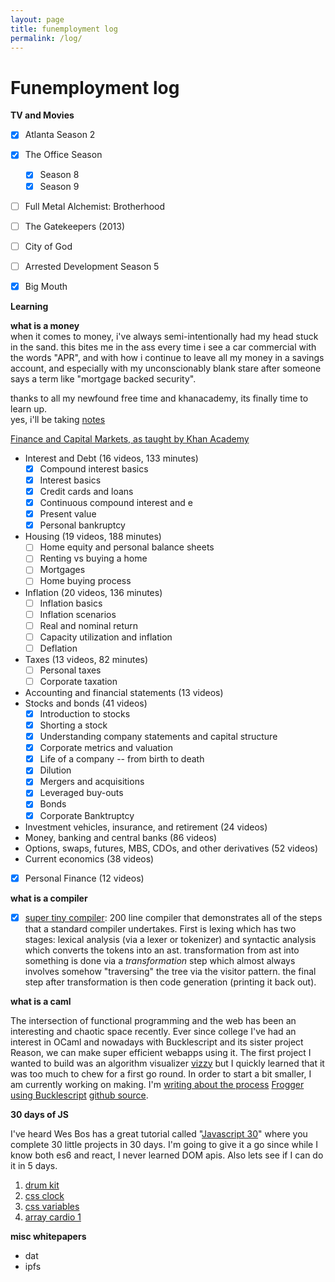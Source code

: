 ```yaml
---
layout: page
title: funemployment log
permalink: /log/
---
```


# Funemployment log

**TV and Movies**

* [x] Atlanta Season 2
* [x] The Office Season

  * [x] Season 8
  * [x] Season 9
* [ ] Full Metal Alchemist: Brotherhood
* [ ] The Gatekeepers (2013)
* [ ] City of God
* [ ] Arrested Development Season 5
* [x] Big Mouth

**Learning**

**what is a money**<br>
when it comes to money, i've always semi-intentionally had my head stuck in the sand.
this bites me in the ass every time i see a car commercial with the words "APR", and with how i continue to leave all my money in a savings account, and especially with my unconscionably blank stare after someone says a term like "mortgage backed security".

thanks to all my newfound free time and khanacademy, its finally time to learn up. <br>
yes, i'll be taking [notes](/finance-notes)

[Finance and Capital Markets, as taught by Khan Academy](https://www.khanacademy.org/economics-finance-domain/core-finance)

* Interest and Debt (16 videos, 133 minutes)
  * [x] Compound interest basics
  * [x] Interest basics
  * [x] Credit cards and loans
  * [x] Continuous compound interest and e
  * [x] Present value
  * [x] Personal bankruptcy
* Housing (19 videos, 188 minutes)
  * [ ] Home equity and personal balance sheets
  * [ ] Renting vs buying a home
  * [ ] Mortgages
  * [ ] Home buying process
* Inflation (20 videos, 136 minutes)
  * [ ] Inflation basics
  * [ ] Inflation scenarios
  * [ ] Real and nominal return
  * [ ] Capacity utilization and inflation
  * [ ] Deflation
* Taxes (13 videos, 82 minutes)
  * [ ] Personal taxes
  * [ ] Corporate taxation
* Accounting and financial statements (13 videos)
* Stocks and bonds (41 videos)
  * [x] Introduction to stocks
  * [x] Shorting a stock
  * [x] Understanding company statements and capital structure
  * [x] Corporate metrics and valuation
  * [x] Life of a company -- from birth to death
  * [x] Dilution
  * [x] Mergers and acquisitions
  * [x] Leveraged buy-outs
  * [x] Bonds
  * [x] Corporate Banktruptcy
* Investment vehicles, insurance, and retirement (24 videos)
* Money, banking and central banks (86 videos)
* Options, swaps, futures, MBS, CDOs, and other derivatives (52 videos)
* Current economics (38 videos)
* [x] Personal Finance (12 videos)

**what is a compiler**

* [x] [super tiny compiler](https://github.com/jamiebuilds/the-super-tiny-compiler): 200 line compiler that demonstrates all of the steps that a standard compiler undertakes. First is lexing which has two stages: lexical analysis (via a lexer or tokenizer) and syntactic analysis which converts the tokens into an ast. transformation from ast into something is done via a _transformation_ step which almost always involves somehow "traversing" the tree via the visitor pattern. the final step after transformation is then code generation (printing it back out).

**what is a caml**

The intersection of functional programming and the web has been an interesting and chaotic space recently. Ever since college I've had an interest in OCaml and nowadays with Bucklescript and its sister project Reason, we can make super efficient webapps using it. The first project I wanted to build was an algorithm visualizer [vizzy](https://github.com/samouri/vizzy) but I quickly learned that it was too much to chew for a first go round. In order to start a bit smaller, I am currently working on making.  I'm [writing about the process](/learning-bs) [Frogger using Bucklescript](/bucklefrog) [github source](https://github.com/FriteGames/buckle-frogger).

**30 days of JS**

I've heard Wes Bos has a great tutorial called "[Javascript 30](https://javascript30.com/)" where you complete 30 little projects in 30 days. I'm going to give it a go since while I know both es6 and react, I never learned DOM apis. Also lets see if I can do it in 5 days.

1.  [drum kit](/js30/1)
1.  [css clock](/js30/2)
1.  [css variables](/js30/3)
1.  [array cardio 1](/js30/4)

**misc whitepapers**

* dat
* ipfs
